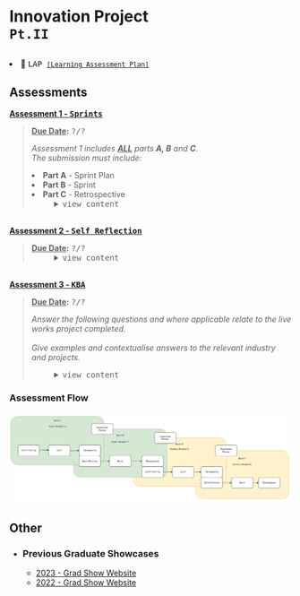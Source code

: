 # Innovation Project <br><sup><samp>Pt.II</samp></sup>

<li>📄 <samp>LAP <small> <a href="">[Learning Assessment Plan]</a></small></samp>


## Assessments
<!--AT1-->
<dl><b><a href="">Assessment 1 - <samp>Sprints</samp></a></b> <blockquote>
<b><u>Due Date</u>:</b> <samp>?/?</samp>
<br>

<cite>Assessment 1 includes <b><u>ALL</u></b> parts <b>A, B</b> and <b>C</b>.<wbr>
<br>The submission must include:
<li><b>Part A</b> - Sprint Plan</li>
<li><b>Part B</b> - Sprint</li>
<li><b>Part C</b> - Retrospective</li>
</cite>
<dd><details><summary><samp>view content</summary></samp>
  <ul>
  <li><b>📄 Part A</b><br><sup><samp><a href="">Sprint Plan</a></samp></li>
  <li><b>📄 Part B</b><br><sup><samp><a href="">Sprint</a></samp></li>
  <li><b>📄 Part C</b><br><sup><samp><a href="">Retrospective</a></samp></li>
  </ul>
</details></dd>
</blockquote>
<br>
<!--AT2-->
<b><a href="">Assessment 2 - <samp>Self Reflection</samp></a></b> <blockquote>
<b><u>Due Date</u>:</b> <samp>?/?</samp><br>
<dd><details><summary><samp>view content</summary></samp>
  <ul>
  <li><b>📄 Reflection Document</b><br><sup><samp><a href="">Self Reflection</a></samp></li>
  </ul>
</details></dd>
</blockquote>
<br>
<!--AT3-->
<b><a href="">Assessment 3 - <samp>KBA</samp></a></b> <blockquote>
<b><u>Due Date</u>:</b> <samp>?/?</samp><br>

<p><cite>Answer the following questions and where applicable relate to the live works project completed.<br><br>Give examples and contextualise answers to the relevant industry and projects.</cite>
<dd><details><summary><samp>view content</summary></samp>
  <ul>
  <li><b>📄 KBA Document</b><br><sup><samp><a href="">Sprint Plan</a></samp></li>
  </ul>
</details></dd>
</blockquote></dl>

### Assessment Flow

![Innovation Project Assessment Workflow Model](../../Assets/Img/sem2/INPRGP2%20-%20Assessment%20Structure(2).PNG)

## Other

- ### Previous Graduate Showcases
  - [2023 - Grad Show Website](https://2023.gradshow.screencraft.net.au/)
  - [2022 - Grad Show Website](https://2022.gradshow.screencraft.net.au/)

